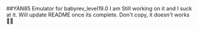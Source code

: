 ##YAN85 Emulator for babyrev_level19.0
I am Still working on it and I suck at it.
Will update README once its complete.
Don't copy, it doesn't works 😮‍💨
